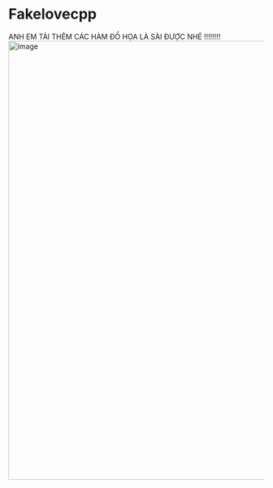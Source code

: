 # Fakelovecpp
ANH EM TẢI THÊM CÁC HÀM ĐỒ HỌA LÀ SÀI ĐƯỢC NHÉ !!!!!!!!
<img width="865" alt="image" src="https://user-images.githubusercontent.com/120873073/208278920-b2bf4d9c-23fb-462a-a0bf-51d372ebfbb0.png">
